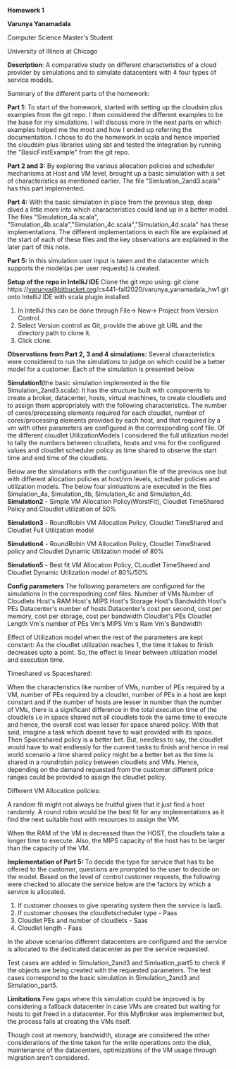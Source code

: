 **Homework 1**

**Varunya Yanamadala**

Computer Science Master's Student

University of Illinois at Chicago 

**Description**: A comparative study on different characteristics of a cloud provider by simulations and to simulate datacenters with 4 four types of service models.


Summary of the different parts of the homework:

**Part 1:**
To start of the homework, started with setting up the cloudsim plus examples from the git repo. I then considered the different examples to be the base for my simulations. I will discuss more in the next parts on which examples helped me the most and how I ended up referring the documentation. I chose to do the homework in scala and hence imported the cloudsim plus libraries using sbt and tested the integration by running the "BasicFirstExample" from the git repo.

**Part 2 and 3:**
By exploring the various allocation policies and scheduler mechanisms at Host and VM level, brought up a basic simulation with a set of characteristics as mentioned earlier. The file "Simluation_2and3.scala" has this part implemented.

**Part 4:**
With the basic simulation in place from the previous step, deep dived a little more into which characteristics could land up in a better model. The files "Simulation_4a.scala", "Simulation_4b.scala","Simulation_4c.scala","Simulation_4d.scala" has these implementations. The different implementations in each file are explained at the start of each of these files and the key observations are explained in the later part of this note.

**Part 5:**
In this simulation user input is taken and the datacenter which supports the model(as per user requests) is created. 


**Setup of the repo in IntelliJ IDE**
Clone the git repo using: git clone https://varunya@bitbucket.org/cs441-fall2020/varunya_yanamadala_hw1.git onto IntelliJ IDE with scala plugin installed.
 1. In IntelliJ this can be done through File-> New-> Project from Version Control.
 2. Select Version control as Git, provide the above git URL and the directory path to clone it.
 3. Click clone. 


**Observations from Part 2, 3 and 4 simulations:**
Several characteristics were considered to run the simulations to judge on which could be a better model for a customer. Each of the simulation is presented below.

**Simulation1**(the basic simulation implemented in the file Simulation_2and3.scala): It has the structure built with components to create a broker, datacenter, hosts, virtual machines, to create cloudlets and to assign them appropriately with the following characteristics. The number of cores/processing elements required for each cloudlet, number of cores/processing elements provided by each host, and that required by a vm with other parameters are configured in the corresponding conf file.
Of the different cloudlet UtilizationModels I considered the full utilization model to tally the numbers between cloudlets, hosts and vms for the configured values and cloudlet scheduler policy as time shared to observe the start time and end time of the cloudlets.

Below are the simulations with the configuration file of the previous one but with different allocation policies at host/vm levels, scheduler policies and utilization models. The below four simluations are executed in the files Simulation_4a, Simulation_4b, Simulation_4c and Simulation_4d.
**Simulation2** - Simple VM Allocation Policy(WorstFit), Cloudlet TimeShared Policy and Cloudlet utilization of 50%

**Simulation3** - RoundRobin VM Allocation Policy, Cloudlet TimeShared and Cloudlet Full Utilization model

**Simulation4** - RoundRobin VM Allocation Policy, Cloudlet TimeShared policy  and Cloudlet Dynamic Utilization model of 80%

**Simulation5** - Best fit VM Allocation Policy, CLoudlet TimeShared and Cloudlet Dynamic Utilization model of 80%/50%

**Config parameters**
The following parameters are configured for the simulations in the correspodning conf files.
Number of VMs
Number of Cloudlets 
Host's RAM
Host's MIPS
Host's Storage
Host's Bandwidth
Host's PEs
Datacenter's number of hosts
Datacenter's cost per second, cost per memory, cost per storage, cost per bandwidth
Cloudlet's PEs
Cloudlet Length
Vm's number of PEs
Vm's MIPS
Vm's Ram
Vm's Bandwidth

Effect of Utilization model when the rest of the parameters are kept constant: As the cloudlet utilization reaches 1, the time it takes to finish decreases upto a point. So, the effect is linear between utilization model and execution time.

Timeshared vs Spaceshared:

When the characteristics like number of VMs, number of PEs required by a VM, number of PEs required by a cloudlet, number of PEs in a host are kept constant and if the number of hosts are lesser in number than the number of VMs, there is a significant difference in the total execution time of the cloudlets i.e in space shared not all cloudlets took the same time to execute and hence, the overall cost was lesser for space shared policy. With that said, imagine a task which doesnt have to wait provided with its space. Then Spaceshared policy is a better bet. But, needless to say, the cloudlet would have to wait endlessly for the current tasks to finish and hence in real world scenario a time shared policy might be a better bet as the time is shared in a roundrobin policy between cloudlets and VMs. Hence, depending on the demand requested from the customer different price ranges could be provided to assign the cloudlet policy.

Different VM Allocation policies:

A random fit might not always be fruitful given that it just find a host randomly. A round robin would be the best fit for any implementations as it find the next suitable host with resources to assign the VM.

When the RAM of the VM is decreased than the HOST, the cloudlets take a longer time to execute. Also, the MIPS capacity of the host has to be larger than the capacity of the VM.

**Implementation of Part 5:**
To decide the type for service that has to be offered to the customer, questions are prompted to the user to decide on the model. Based on the level of control customer requests, the following were checked to allocate the service below are the factors by which a service is allocated.
1. If customer chooses to give operating system then the service is IaaS.
2. If customer chooses the cloudletscheduler type - Paas
3. Cloudlet PEs and number of cloudlets - Saas
4. Cloudlet length - Faas

 
In the above scenarios different datacenters are configured and the service is allocated to the dedicated datacenter as per the service requested.

Test cases are added in Simulation_2and3 and Simluation_part5 to check if the objects are being created with the requested parameters. The test cases correspond to the basic simulation in Simulation_2and3 and Simulation_part5.

**Limitations**
Few gaps where this simulation could be improved is by considering a fallback datacenter in case VMs are created but waiting for hosts to get freed in a datacenter. For this MyBroker was implemented but, the process fails at creating the VMs itself.

Though cost at memory, bandwidth, storage are considered the other considerations of the time taken for the write operations onto the disk, maintenance of the datacenters, optimizations of the VM usage through migration aren't considered.



